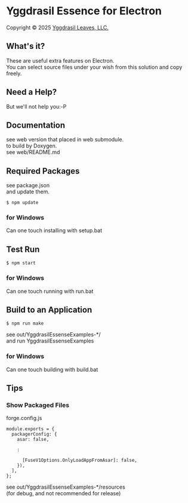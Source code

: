 ﻿# Yggdrasil Essence for Electron

Copyright © 2025 [Yggdrasil Leaves, LLC.](https://yggdrasil-leaves.com)

## What's it?

These are useful extra features on Electron.  
You can select source files under your wish from this solution and copy freely.  

## Need a Help?

But we'll not help you:-P

## Documentation

see web version that placed in web submodule.  
to build by Doxygen.  
see web/README.md  

## Required Packages

see package.json  
and update them.
```
$ npm update
```

### for Windows

Can one touch installing with setup.bat

## Test Run

```
$ npm start
```
### for Windows

Can one touch running with run.bat

## Build to an Application

```
$ npm run make
```

see out/YggdrasilEssenseExamples-*/  
and run YggdrasilEssenseExamples

### for Windows

Can one touch building with build.bat

## Tips

### Show Packaged Files

forge.config.js

```
module.exports = {
  packagerConfig: {
    asar: false,

	:

      [FuseV1Options.OnlyLoadAppFromAsar]: false,
    }),
  ],
};

```

see out/YggdrasilEssenseExamples-*/resources  
(for debug, and not recommended for release)  



